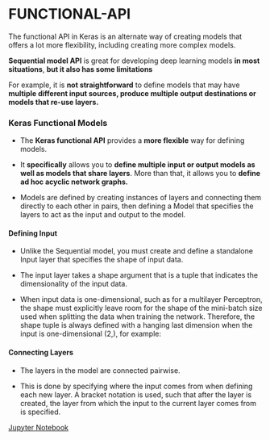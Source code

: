 # FUNCTIONAL-API
The functional API in Keras is an alternate way of creating models that offers a lot more flexibility, including creating more complex models.

**Sequential model API** is great for developing deep learning models **in most situations**, **but it also has some limitations**

For example, it is **not straightforward** to define models that may have **multiple different input sources, produce multiple output destinations or models that re-use layers.**

### Keras Functional Models

- The **Keras functional API** provides a **more flexible** way for defining models.

 - It **specifically** allows you to **define multiple input or output models as well as models that share layers**. More than that, it allows you to **define ad hoc acyclic network graphs.**

 - Models are defined by creating instances of layers and connecting them directly to each other in pairs, then defining a Model that specifies the layers to act as the input and output to the model.

#### Defining Input

 - Unlike the Sequential model, you must create and define a standalone Input layer that specifies the shape of input data.

 - The input layer takes a shape argument that is a tuple that indicates the dimensionality of the input data.

 - When input data is one-dimensional, such as for a multilayer Perceptron, the shape must explicitly leave room for the shape of the mini-batch size used when splitting the data when training the network. Therefore, the shape tuple is always defined with a hanging last dimension when the input is one-dimensional (2,), for example:

#### Connecting Layers

 - The layers in the model are connected pairwise.

 - This is done by specifying where the input comes from when defining each new layer. A bracket notation is used, such that after the layer is created, the layer from which the input to the current layer comes from is specified.

[Jupyter Notebook](./FUNCTIONAL-API.ipynb)

 


